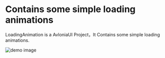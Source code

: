 # Contains some simple loading animations
LoadingAnimation is a AvloniaUI Project，It Contains some simple loading animations.

![demo image](https://github.com/JamesBaiJun/LoadingAnimation.Avalonia/blob/master/Images/demo.gif)
